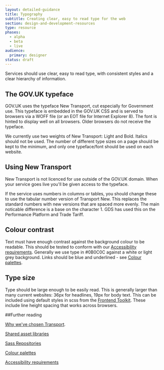 ```yaml
---
layout: detailed-guidance
title: Typography
subtitle: Creating clear, easy to read type for the web
section: design-and-development-resources
type: resource
phases:
  - alpha
  - beta
  - live
audience:
  primary: designer
status: draft
---
```


Services should use clear, easy to read type, with consistent styles and a clear hierarchy of information.

## The GOV.UK typeface

GOV.UK uses the typeface New Transport, cut especially for Government use. This typeface is embedded in the GOV.UK CSS and is served to browsers via a WOFF file (or an EOT file for Internet Explorer 8). The font is hinted to display well on all browsers. Older browsers do not receive the typeface.

We currently use two weights of New Transport: Light and Bold. Italics should not be used. The number of different type sizes on a page should be kept to the minimum, and only one typeface/font should be used on each website.

## Using New Transport

New Transport is not licenced for use outside of the GOV.UK domain. When your service goes live you'll be given access to the typeface.

If the service uses numbers in columns or tables, you should change these to use the tabular number version of Transport New. This replaces the standard numbers with new versions that are spaced more evenly. The main noticable difference is a base on the character 1. GDS has used this on the Performance Platform and Trade Tariff.


## Colour contrast

Text must have enough contrast against the background colour to be readable. This should be tested to conform with our [Accessibility requirements](/content-and-design/accessibility.html). Generally we use type in #0B0C0C against a white or light grey background. Links should be blue and underlined - see [Colour palettes](/content-and-design/design-and-development-resources/colour-palettes.html).

## Type size

Type should be large enough to be easily read. This is generally larger than many current websites: 36px for headlines, 19px for body text. This can be included using default styles in scss from the [Frontend Toolkit](/content-and-design/design-and-development-resources/sass-repositories.html). These include line height spacing that works across browsers.


##Further reading

[Why we've chosen Transport](http://digital.cabinetoffice.gov.uk/2012/07/05/a-few-notes-on-typography/).

[Shared asset libraries](/content-and-design/design-and-development-resources/shared-asset-libraries.html)

[Sass Repositories](/content-and-design/design-and-development-resources/sass-repositories.html)

[Colour palettes](/content-and-design/design-and-development-resources/colour-palettes.html)

[Accessibility requirements](/content-and-design/accessibility.html)
